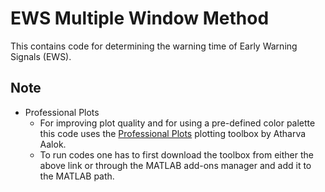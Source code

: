 # EWS Multiple Window Method
This contains code for determining the warning time of Early Warning Signals (EWS).

## Note
* Professional Plots  
  - For improving plot quality and for using a pre-defined color palette this code uses the [Professional Plots](https://in.mathworks.com/matlabcentral/fileexchange/100766-professional-plots) plotting toolbox by Atharva Aalok.  
  - To run codes one has to first download the toolbox from either the above link or through the MATLAB add-ons manager and add it to the MATLAB path.  